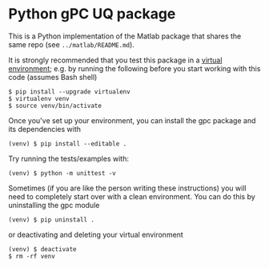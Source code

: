 # Python gPC UQ package

This is a Python implementation of the Matlab package that shares the same repo (see ```../matlab/README.md```).

It is strongly recommended that you test this package in a [virtual environment](https://virtualenv.pypa.io/en/stable/); e.g. by running the following before you start working with this code (assumes Bash shell)

```
$ pip install --upgrade virtualenv
$ virtualenv venv
$ source venv/bin/activate
```

Once you've set up your environment, you can install the gpc package and its dependencies with 

```
(venv) $ pip install --editable .
```

Try running the tests/examples with:

```
(venv) $ python -m unittest -v
```

Sometimes (if you are like the person writing these instructions) you will need to completely start over with a clean environment.
You can do this by uninstalling the gpc module

```
(venv) $ pip uninstall .
```

or deactivating and deleting your virtual environment 

```
(venv) $ deactivate
$ rm -rf venv
```